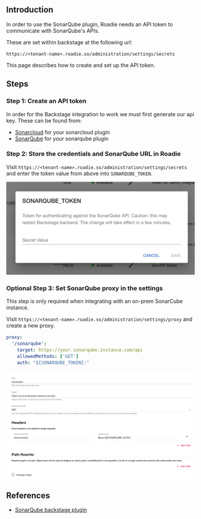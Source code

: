 
## Introduction

In order to use the SonarQube plugin, Roadie needs an API token to communicate with SonarQube's APIs.


These are set within backstage at the following url:

```text
https://<tenant-name>.roadie.so/administration/settings/secrets
```

This page describes how to create and set up the API token.

## Steps

### Step 1: Create an API token

In order for the Backstage integration to work we must first generate our api key. These can be found from:
 * [Sonarcloud](https://sonarcloud.io/account/security) for your sonarcloud plugin
 * [SonarQube](https://docs.sonarqube.org/latest/user-guide/user-token/) for your sonarqube plugin

### Step 2: Store the credentials and SonarQube URL in Roadie
Visit `https://<tenant-name>.roadie.so/administration/settings/secrets` and enter the token value from above into `SONARQUBE_TOKEN`.

![Token in Roadie](./secret.png)

### Optional Step 3: Set SonarQube proxy in the settings

This step is only required when integrating with an on-prem SonarCube instance.

Visit `https://<tenant-name>.roadie.so/administration/settings/proxy` and create a new proxy.

``` yaml
proxy:
  '/sonarqube':
    target: https://your.sonarqube.instance.com/api
    allowedMethods: ['GET']
    auth: "${SONARQUBE_TOKEN}:"

```
![Cloud based configuration](./cloud.png)

## References

- [SonarQube backstage plugin](https://www.npmjs.com/package/@backstage/plugin-sonarqube/)
